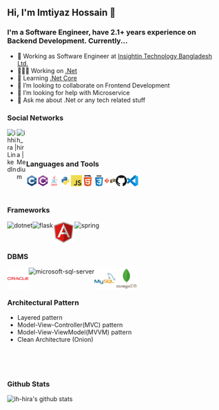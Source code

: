 ## Hi, I'm Imtiyaz Hossain 👋

### I'm a Software Engineer, have 2.1+ years experience on Backend Development. Currently...
- 💼 Working as Software Engineer at [Insightin Technology Bangladesh Ltd.](http://insightintechnology.com/)
- 👨🏻‍💻 Working on [.Net](https://dotnet.microsoft.com/)
- 🌱 Learning [.Net Core](https://docs.microsoft.com/en-us/dotnet/core/introduction)
- 👯 I’m looking to collaborate on Frontend Development
- 🤔 I’m looking for help with Microservice
- 💬 Ask me about .Net or any tech related stuff


### Social Networks
[<img align="left" alt="ihhira | LinkedIn" width="22px" src="https://cdn.jsdelivr.net/npm/simple-icons@v3/icons/linkedin.svg" />][linkedin]
[<img align="left" alt="ih_hira | Medium" width="22px" src="https://cdn.jsdelivr.net/npm/simple-icons@v3/icons/medium.svg" />][medium]

<p>&nbsp;</p>
<p>&nbsp;</p>

### Languages and Tools
<img align="left" alt="CPP" width="26px" src="https://raw.githubusercontent.com/github/explore/80688e429a7d4ef2fca1e82350fe8e3517d3494d/topics/cpp/cpp.png" />
<img align="left" alt="csharp" width="26px" src="https://raw.githubusercontent.com/devicons/devicon/master/icons/csharp/csharp-original.svg" />
<img align="left" alt="java" width="26px" src="https://raw.githubusercontent.com/devicons/devicon/master/icons/java/java-original-wordmark.svg" />
<img align="left" alt="Python" width="26px" src="https://raw.githubusercontent.com/github/explore/80688e429a7d4ef2fca1e82350fe8e3517d3494d/topics/python/python.png" />
<img align="left" alt="JavaScript" width="26px" src="https://raw.githubusercontent.com/github/explore/80688e429a7d4ef2fca1e82350fe8e3517d3494d/topics/javascript/javascript.png" />
<img align="left" alt="HTML5" width="26px" src="https://raw.githubusercontent.com/github/explore/80688e429a7d4ef2fca1e82350fe8e3517d3494d/topics/html/html.png" />
<img align="left" alt="CSS3" width="26px" src="https://raw.githubusercontent.com/github/explore/80688e429a7d4ef2fca1e82350fe8e3517d3494d/topics/css/css.png" />
<img align="left" alt="Git" width="26px" src="https://raw.githubusercontent.com/github/explore/80688e429a7d4ef2fca1e82350fe8e3517d3494d/topics/git/git.png" />
<img align="left" alt="GitHub" width="26px" src="https://raw.githubusercontent.com/github/explore/78df643247d429f6cc873026c0622819ad797942/topics/github/github.png" />
<img align="left" alt="Visual Studio Code" width="26px" src="https://raw.githubusercontent.com/github/explore/80688e429a7d4ef2fca1e82350fe8e3517d3494d/topics/visual-studio-code/visual-studio-code.png" />

<p>&nbsp;</p>
<p>&nbsp;</p>

### Frameworks
<img align="left" alt="dotnet" height="50" src="https://www.vectorlogo.zone/logos/dotnet/dotnet-ar21.svg" />
<img align="left" alt="flask" height="50" src="https://flask.palletsprojects.com/en/1.1.x/_images/flask-logo.png" />
<img align="left" alt="angulajs" height="50" src="https://raw.githubusercontent.com/devicons/devicon/master/icons/angularjs/angularjs-original.svg" />
<img align="left" alt="spring" height="50" src="https://spring.io/images/spring-logo-9146a4d3298760c2e7e49595184e1975.svg" />

<p>&nbsp;</p>
<p>&nbsp;</p>

### DBMS
<img align="left" alt="oracle" height="50" src="https://raw.githubusercontent.com/devicons/devicon/master/icons/oracle/oracle-original.svg" />
<img align="left" alt="microsoft-sql-server" height="50" src="https://cdn.jsdelivr.net/gh/devicons/devicon/icons/microsoftsqlserver/microsoftsqlserver-plain-wordmark.svg" />
<img align="left" alt="mysql" height="50" src="https://raw.githubusercontent.com/devicons/devicon/master/icons/mysql/mysql-original-wordmark.svg" />
<img align="left" alt="mongodb" height="50" src="https://raw.githubusercontent.com/devicons/devicon/master/icons/mongodb/mongodb-original-wordmark.svg" />

<p>&nbsp;</p>
<p>&nbsp;</p>

### Architectural Pattern
- Layered pattern
- Model-View-Controller(MVC) pattern
- Model-View-ViewModel(MVVM) pattern
- Clean Architecture (Onion)

<p>&nbsp;</p>
<p>&nbsp;</p>

### Github Stats
![ih-hira's github stats](https://github-readme-stats.vercel.app/api?username=ih-hira&show_icons=true&line_height=30)

[linkedin]: https://linkedin.com/in/ihhira
[medium]: https://medium.com/@ih_hira

